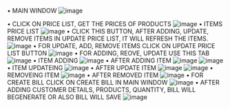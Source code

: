 •	MAIN WINDOW
![image](https://github.com/user-attachments/assets/1b40118d-d778-4b51-914f-136c822fa521)


•	CLICK ON PRICE LIST, GET THE PRICES OF PRODUCTS
![image](https://github.com/user-attachments/assets/6fd271a1-dc2b-415a-965e-b2a38d1b2c54)
•	ITEMS PRICE LIST
![image](https://github.com/user-attachments/assets/cc2d494f-8cd2-49f1-bc85-942116b538ea)
•	CLICK THIS BUTTON, AFTER ADDING, UPDATE, REMOVE ITEMS IN UPDATE PRICE LIST, IT WILL REFRESH THE ITEMS.
![image](https://github.com/user-attachments/assets/bf520444-e63e-42bf-b95d-4a4f00ad67d9)
•	FOR UPDATE, ADD, REMOVE ITEMS CLICK ON UPDATE PRICE LIST BUTTON
![image](https://github.com/user-attachments/assets/c324f176-cbdc-4138-a16e-bdb55aa3f5a7)
•	FOR ADDING, REOVE, UPDATE USE THIS TAB
![image](https://github.com/user-attachments/assets/28d75442-cdcf-43f3-86c7-38480e6ec8e1)
•	ITEM ADDING
![image](https://github.com/user-attachments/assets/368c7d15-9d0b-49c1-864e-6db8a8a968e3)
•	AFTER ADDING ITEM
![image](https://github.com/user-attachments/assets/ac0c1052-38ad-48ae-b9ce-2129bd318cbe)
![image](https://github.com/user-attachments/assets/42b4edd0-25d9-40a3-99a5-c017cb99900e)
•	ITEM UPDATEING
![image](https://github.com/user-attachments/assets/ce5e78da-0d96-45ec-b354-9b046e0b363c)
•	AFTER UPDATE ITEM
![image](https://github.com/user-attachments/assets/777e23d9-5d29-4474-a69f-b908434fe2e3)
![image](https://github.com/user-attachments/assets/dcb73fe2-2c03-4081-a7c0-22d7e452f7fc)
•	REMOVEING ITEM
![image](https://github.com/user-attachments/assets/4af9dc2e-d752-46b2-a429-b71437c50a31)
•	AFTER REMOVED ITEM
![image](https://github.com/user-attachments/assets/9044290e-4189-4e83-be7e-f18c820734b6)
•	FOR CREATE BILL CLICK ON CREATE BILL IN MAIN WINDOW
![image](https://github.com/user-attachments/assets/63966a32-4333-4600-bc83-4d65acd50e5e)
•	AFTER ADDING CUSTOMER DETAILS, PRODUCTS, QUANTITY, BILL WILL BEGENERATE OR ALSO BILL WILL SAVE
![image](https://github.com/user-attachments/assets/4691ee36-5dc6-4dbe-8b0f-b5e5f1dba46e)




















